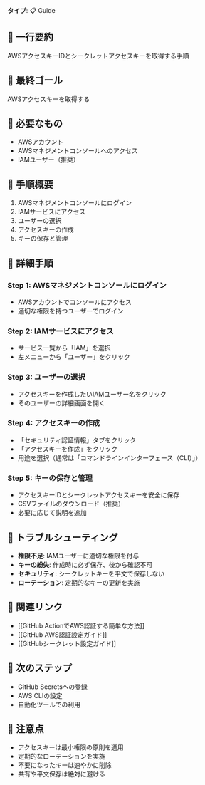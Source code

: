 **タイプ**: 📋 Guide

## 📝 一行要約
AWSアクセスキーIDとシークレットアクセスキーを取得する手順

## 🎯 最終ゴール
AWSアクセスキーを取得する

## 🧰 必要なもの
- AWSアカウント
- AWSマネジメントコンソールへのアクセス
- IAMユーザー（推奨）

## 📝 手順概要
1. AWSマネジメントコンソールにログイン
2. IAMサービスにアクセス
3. ユーザーの選択
4. アクセスキーの作成
5. キーの保存と管理

## 🔧 詳細手順

### Step 1: AWSマネジメントコンソールにログイン
- AWSアカウントでコンソールにアクセス
- 適切な権限を持つユーザーでログイン

### Step 2: IAMサービスにアクセス
- サービス一覧から「IAM」を選択
- 左メニューから「ユーザー」をクリック

### Step 3: ユーザーの選択
- アクセスキーを作成したいIAMユーザー名をクリック
- そのユーザーの詳細画面を開く

### Step 4: アクセスキーの作成
- 「セキュリティ認証情報」タブをクリック
- 「アクセスキーを作成」をクリック
- 用途を選択（通常は「コマンドラインインターフェース（CLI）」）

### Step 5: キーの保存と管理
- アクセスキーIDとシークレットアクセスキーを安全に保存
- CSVファイルのダウンロード（推奨）
- 必要に応じて説明を追加

## 🔧 トラブルシューティング
- **権限不足**: IAMユーザーに適切な権限を付与
- **キーの紛失**: 作成時に必ず保存、後から確認不可
- **セキュリティ**: シークレットキーを平文で保存しない
- **ローテーション**: 定期的なキーの更新を実施

## 🔄 関連リンク
- [[GitHub ActionでAWS認証する簡単な方法]]
- [[GitHub AWS認証設定ガイド]]
- [[GitHubシークレット設定ガイド]]

## 🚀 次のステップ
- GitHub Secretsへの登録
- AWS CLIの設定
- 自動化ツールでの利用

## 🔧 注意点
- アクセスキーは最小権限の原則を適用
- 定期的なローテーションを実施
- 不要になったキーは速やかに削除
- 共有や平文保存は絶対に避ける